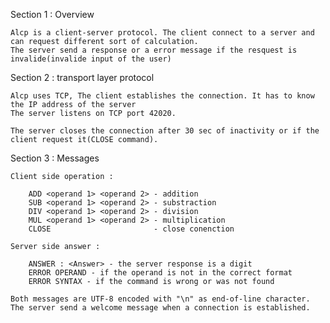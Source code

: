 Section 1 : Overview

    Alcp is a client-server protocol. The client connect to a server and can request different sort of calculation.
    The server send a response or a error message if the resquest is invalide(invalide input of the user)

Section 2 : transport layer protocol
    
    Alcp uses TCP, The client establishes the connection. It has to know the IP address of the server
    The server listens on TCP port 42020.
    
    The server closes the connection after 30 sec of inactivity or if the client request it(CLOSE command).

Section 3 : Messages 

    Client side operation :

        ADD <operand 1> <operand 2> - addition 
        SUB <operand 1> <operand 2> - substraction
        DIV <operand 1> <operand 2> - division
        MUL <operand 1> <operand 2> - multiplication
        CLOSE                       - close conenction

    Server side answer :
        
        ANSWER : <Answer> - the server response is a digit 
        ERROR OPERAND - if the operand is not in the correct format
        ERROR SYNTAX - if the command is wrong or was not found

    Both messages are UTF-8 encoded with "\n" as end-of-line character.
    The server send a welcome message when a connection is established.
